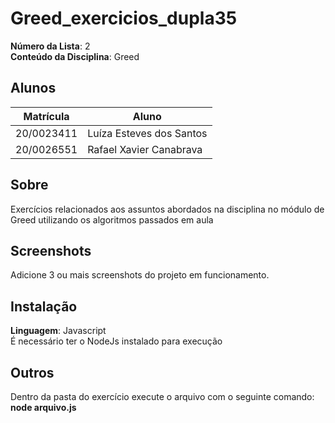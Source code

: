 # Greed_exercicios_dupla35

**Número da Lista**: 2<br>
**Conteúdo da Disciplina**: Greed<br>

## Alunos
|Matrícula | Aluno |
| -- | -- |
| 20/0023411  |  Luíza Esteves dos Santos |
| 20/0026551  |  Rafael Xavier Canabrava |

## Sobre 
Exercícios relacionados aos assuntos abordados na disciplina no módulo de Greed utilizando os algoritmos passados em aula

## Screenshots
Adicione 3 ou mais screenshots do projeto em funcionamento.

## Instalação 
**Linguagem**: Javascript<br>
É necessário ter o NodeJs instalado para execução

## Outros 
Dentro da pasta do exercício execute o arquivo com o seguinte comando: **node arquivo.js**




